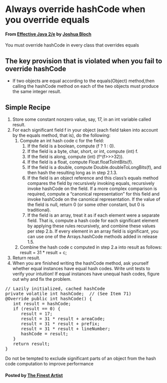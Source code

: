 # Always override hashCode when you override equals

#### From <u>[Effective Java 2/e](https://books.google.co.kr/books/about/Effective_Java.html?id=ka2VUBqHiWkC&hl=en)</u> by <u>[Joshua Bloch](https://en.wikipedia.org/wiki/Joshua_Bloch)</u>

You must override hashCode in every class that overrides equals

## The key provision that is violated when you fail to override hashCode
* If two objects are equal according to the equals(Object) method,then calling the hashCode method on each of the two objects must produce the same integer result.

## Simple Recipe
1. Store some constant nonzero value, say, 17, in an int variable called result.
2. For each significant field f in your object (each field taken into account by the
equals method, that is), do the following:
   1. Compute an int hash code c for the field:
      1. If the field is a boolean, compute (f ? 1 : 0).
      2. If the field is a byte, char, short, or int, compute (int) f.
      3. If the field is along, compute (int) (f^(f&gt;&gt;&gt;32)).
      4. If the field is a float, compute Float.floatToIntBits(f).
      5. If the field is a double, compute Double.doubleToLongBits(f), and then hash the resulting long as in step 2.1.3.
      6. If the field is an object reference and this class’s equals method compares the field by recursively invoking equals, recursively invoke hashCode on the field. If a more complex comparison is required, compute a “canonical representation” for this field and invoke hashCode on the canonical representation. If the value of the field is null, return 0 (or some other constant, but 0 is traditional).
      7. If the field is an array, treat it as if each element were a separate field. That is, compute a hash code for each significant element by applying these rules recursively, and combine these values per step 2.b. If every element in an array field is significant, you can use one of the Arrays.hashCode methods added in release 1.5.
   2. Combine the hash code c computed in step 2.a into result as follows: result = 31 * result + c;
3. Return result.
4. When you are finished writing the hashCode method, ask yourself whether equal instances have equal hash codes. Write unit tests to verify your intuition! If equal instances have unequal hash codes, figure out why and fix the problem.

<pre class="prettyprint">
// Lazily initialized, cached hashCode
private volatile int hashCode;  // (See Item 71)
@Override public int hashCode() {
   int result = hashCode;
   if (result == 0) {
      result = 17;
      result = 31 * result + areaCode;
      result = 31 * result + prefix;
      result = 31 * result + lineNumber;
      hashCode = result;
   }
   return result;
}
</pre>

Do not be tempted to exclude significant parts of an object from the hash code computation to improve performance

#### Posted by <u>[The Finest Artist](http://thefinestartist.com)</u>
